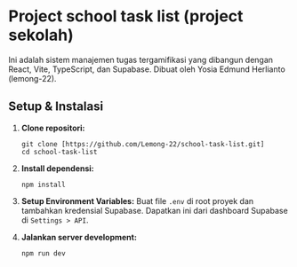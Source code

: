# Project school task list (project sekolah)

Ini adalah sistem manajemen tugas tergamifikasi yang dibangun dengan React, Vite, TypeScript, dan Supabase. Dibuat oleh Yosia Edmund Herlianto (lemong-22).

## Setup & Instalasi

1.  **Clone repositori:**
    ```
    git clone [https://github.com/Lemong-22/school-task-list.git]
    cd school-task-list
    ```

2.  **Install dependensi:**
    ```
    npm install
    ```

3.  **Setup Environment Variables:**
    Buat file `.env` di root proyek dan tambahkan kredensial Supabase. Dapatkan ini dari dashboard Supabase di `Settings > API`.


4.  **Jalankan server development:**
    ```
    npm run dev
    ```